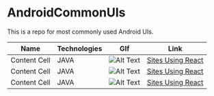 # AndroidCommonUIs
This is a repo for most commonly used Android UIs.


| Name       | Technologies | GIf | Link | 
| ------------- | --------------- | ------------- |------------|
| Content Cell  | JAVA | ![Alt Text](https://media.giphy.com/media/vFKqnCdLPNOKc/giphy.gif) |[Sites Using React](https://github.com/facebook/react/wiki/Sites-Using-React) |
| Content Cell  | JAVA | ![Alt Text](https://media.giphy.com/media/vFKqnCdLPNOKc/giphy.gif) |[Sites Using React](https://github.com/facebook/react/wiki/Sites-Using-React) |
| Content Cell  | JAVA | ![Alt Text](https://media.giphy.com/media/vFKqnCdLPNOKc/giphy.gif) |[Sites Using React](https://github.com/facebook/react/wiki/Sites-Using-React) |
